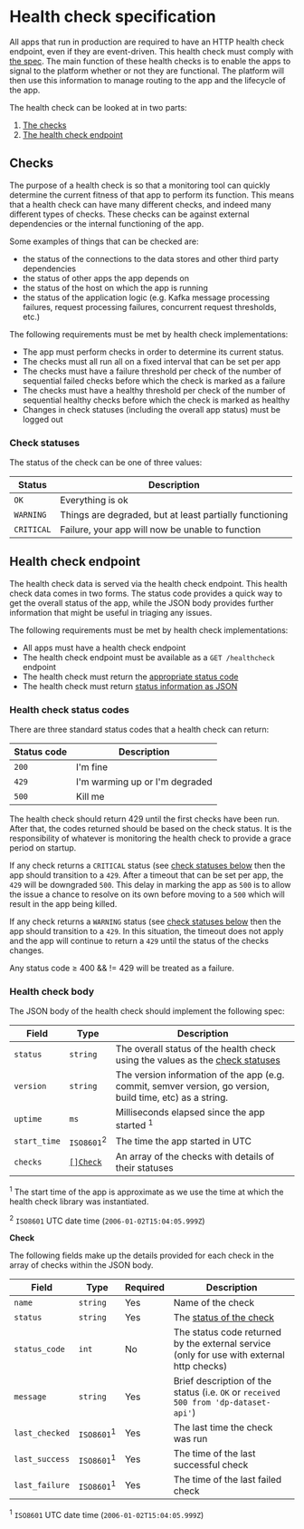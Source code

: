 Health check specification
==========================

All apps that run in production are required to have an HTTP health check endpoint, even if they are event-driven.  This health check must comply with [the spec](#health-check-spec). The main function of these health checks is to enable the apps to signal to the platform whether or not they are functional.  The platform will then use this information to manage routing to the app and the lifecycle of the app.

The health check can be looked at in two parts:

1. [The checks](#checks)
2. [The health check endpoint](#health-check-endpoint)

Checks
------

The purpose of a health check is so that a monitoring tool can quickly determine the current fitness of that app to perform its function.  This means that a health check can have many different checks, and indeed many different types of checks.  These checks can be against external dependencies or the internal functioning of the app.

Some examples of things that can be checked are:

* the status of the connections to the data stores and other third party dependencies
* the status of other apps the app depends on
* the status of the host on which the app is running
* the status of the application logic (e.g. Kafka message processing failures, request processing failures, concurrent request thresholds, etc.)

The following requirements must be met by health check implementations:

* The app must perform checks in order to determine its current status.
* The checks must all run all on a fixed interval that can be set per app
* The checks must have a failure threshold per check of the number of sequential failed checks before which the check is marked as a failure
* The checks must have a healthy threshold per check of the number of sequential healthy checks before which the check is marked as healthy
* Changes in check statuses (including the overall app status) must be logged out

### Check statuses

The status of the check can be one of three values:

Status     | Description
-----------|--------------
`OK`       | Everything is ok
`WARNING`  | Things are degraded, but at least partially functioning
`CRITICAL` | Failure, your app will now be unable to function

Health check endpoint
---------------------

The health check data is served via the health check endpoint.  This health check data comes in two forms.  The status code provides a quick way to get the overall status of the app, while the JSON body provides further information that might be useful in triaging any issues.

The following requirements must be met by health check implementations:

* All apps must have a health check endpoint
* The health check endpoint must be available as a `GET /healthcheck` endpoint
* The health check must return the [appropriate status code](#health-check-status-codes)
* The health check must return [status information as JSON](#health-check-body)

### Health check status codes

There are three standard status codes that a health check can return:

Status code | Description
------------|------------------------
`200`       | I'm fine
`429`       | I'm warming up or I'm degraded
`500`       | Kill me

The health check should return 429 until the first checks have been run.  After that, the codes returned should be based on the check status.  It is the responsibility of whatever is monitoring the health check to provide a grace period on startup.

If any check returns a `CRITICAL` status (see [check statuses below](#check-statuses) then the app should transition to a `429`.  After a timeout that can be set per app, the `429` will be downgraded `500`.  This delay in marking the app as `500` is to allow the issue a chance to resolve on its own before moving to a `500` which will result in the app being killed.

If any check returns a `WARNING` status (see [check statuses below](#check-statuses) then the app should transition to a `429`.  In this situation, the timeout does not apply and the app will continue to return a `429` until the status of the checks changes.

Any status code ≥ 400 && != 429 will be treated as a failure.

### Health check body

The JSON body of the health check should implement the following spec:

Field        | Type     | Description
-------------|----------|---------------
`status`     | `string` | The overall status of the health check using the values as the [check statuses](#check-statuses)
`version`    | `string` | The version information of the app (e.g. commit, semver version, go version, build time, etc) as a string.
`uptime`     | `ms`     | Milliseconds elapsed since the app started <sup>1</sup>
`start_time` | `ISO8601`<sup>2</sup> | The time the app started in UTC
`checks`     | [`[]Check`](#check)   | An array of the checks with details of their statuses

<sup>1</sup> The start time of the app is approximate as we use the time at which the health check library was instantiated.

<sup>2</sup> `ISO8601` UTC date time (`2006-01-02T15:04:05.999Z`)

**Check**

The following fields make up the details provided for each check in the array of checks within the JSON body.

Field          | Type     | Required | Description
---------------|----------|----------|--------------
`name`         | `string` | Yes      | Name of the check
`status`       | `string` | Yes      | The [status of the check](#check-statuses)
`status_code`  | `int`    | No       | The status code returned by the external service (only for use with external http checks)
`message`      | `string` | Yes      | Brief description of the status (i.e. `OK` or `received 500 from 'dp-dataset-api'`)
`last_checked` | `ISO8601`<sup>1</sup> | Yes | The last time the check was run
`last_success` | `ISO8601`<sup>1</sup> | Yes | The time of the last successful check
`last_failure` | `ISO8601`<sup>1</sup> | Yes | The time of the last failed check

<sup>1</sup> `ISO8601` UTC date time (`2006-01-02T15:04:05.999Z`)
